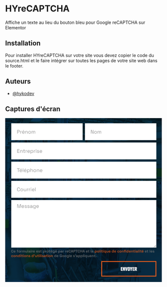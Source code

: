 
# HYreCAPTCHA

Affiche un texte au lieu du bouton bleu pour Google reCAPTCHA sur Elementor


## Installation

Pour installer HYreCAPTCHA sur votre site vous devez copier le code du source.html et le faire intégrer sur toutes les pages de votre site web dans le footer.


## Auteurs

- [@hykodev](https://www.github.com/hykodev)


## Captures d'écran

![Screenshot](https://github.com/hykodev/hyrecaptcha/blob/main/screenshot.png?raw=true)



